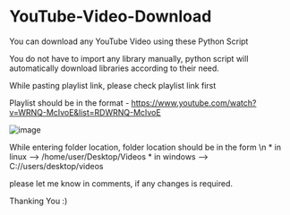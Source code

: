 # YouTube-Video-Download
You can download any YouTube Video using these Python Script

You do not have to import any library manually, python script will automatically download libraries according to their need.

While pasting playlist link, please check playlist link first

Playlist should be in the format - https://www.youtube.com/watch?v=WRNQ-McIvoE&list=RDWRNQ-McIvoE

![image](https://user-images.githubusercontent.com/73931949/204152613-aacfb3bf-f8db-4a26-8288-10523e4bd944.png)


<!-- In file name Video to Audio -->
While entering folder location, folder location should be in the form \n
    * in linux --> /home/user/Desktop/Videos
    * in windows --> C://users/desktop/videos


please let me know in comments, if any changes is required.

Thanking You :)
